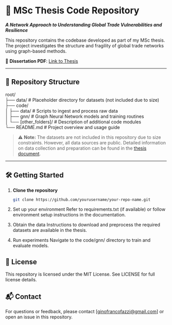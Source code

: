 # 📘 MSc Thesis Code Repository  
**_A Network Approach to Understanding Global Trade Vulnerabilities and Resilience_**

This repository contains the codebase developed as part of my MSc thesis. The project investigates the structure and fragility of global trade networks using graph-based methods.

📄 **Dissertation PDF**: [Link to Thesis](#)  

---

## 📂 Repository Structure

root/ <br>
├── data/ # Placeholder directory for datasets (not included due to size) <br>
├── code/ <br>
│ ├── data/ # Scripts to ingest and process raw data <br>
│ ├── gnn/ # Graph Neural Network models and training routines <br>
│ └── [other_folders]/ # Description of additional code modules <br>
└── README.md # Project overview and usage guide <br>


> ⚠️ **Note:** The datasets are not included in this repository due to size constraints. However, all data sources are public. Detailed information on data collection and preparation can be found in the [thesis document](#).

---

## 🛠️ Getting Started

1. **Clone the repository**  
   ```bash
   git clone https://github.com/yourusername/your-repo-name.git

2. Set up your environment
Refer to requirements.txt (if available) or follow environment setup instructions in the documentation.

3. Obtain the data
Instructions to download and preprocess the required datasets are available in the thesis.

4. Run experiments
Navigate to the code/gnn/ directory to train and evaluate models.

## 📜 License
This repository is licensed under the MIT License.
See LICENSE for full license details.

## 📬 Contact
For questions or feedback, please contact [ginofrancofazzi@gmail.com] or open an issue in this repository.
